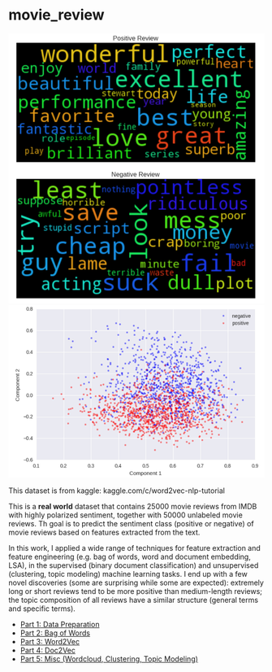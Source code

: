 # movie_review

![wordcloud](https://github.com/chao-ji/movie_review/blob/master/wordcloud.png)
![cluster](https://github.com/chao-ji/movie_review/blob/master/cluster.png)

This dataset is from kaggle: kaggle.com/c/word2vec-nlp-tutorial

This is a **real world** dataset that contains 25000 movie reviews from IMDB with highly polarized sentiment, together with 50000 unlabeled movie reviews. Th goal is to predict the sentiment class (positive or negative) of movie reviews based on features extracted from the text.

In this work, I applied a wide range of techniques for feature extraction and feature engineering (e.g. bag of words, word and document embedding, LSA), in the supervised (binary document classification) and unsupervised (clustering, topic modeling) machine learning tasks. I end up with a few novel discoveries (some are surprising while some are expected): extremely long or short reviews tend to be more positive than medium-length reviews; the topic composition of all reviews have a similar structure (general terms and specific terms).  

* [Part 1: Data Preparation](https://github.com/chao-ji/movie_review/blob/master/Part%201%20Data%20Preparation.ipynb)
* [Part 2: Bag of Words](https://github.com/chao-ji/movie_review/blob/master/Part%202%20Bag%20of%20Words.ipynb)
* [Part 3: Word2Vec](https://github.com/chao-ji/movie_review/blob/master/Part%203%20Word2Vec.ipynb)
* [Part 4: Doc2Vec](https://github.com/chao-ji/movie_review/blob/master/Part%204%20Doc2Vec.ipynb)
* [Part 5: Misc (Wordcloud, Clustering, Topic Modeling)](https://github.com/chao-ji/movie_review/blob/master/Part%205%20Misc%20(Wordcloud%2C%20Clustering%2C%20Topic%20Modeling).ipynb)
